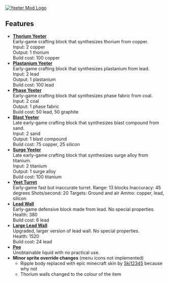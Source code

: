[![Yeeter Mod Logo](https://github.com/tcookiem/yeeter-mod/blob/master/logo.png)](https://github.com/tcookiem/yeeter-mod/wiki)  

## Features
- [**Thorium Yeeter**](https://github.com/tcookiem/yeeter-mod/wiki/Thorium-Yeeter)  
  Early-game crafting block that synthesizes thorium from copper.  
  Input: 2 copper  
  Output: 1 thorium  
  Build cost: 100 copper  
- [**Plastanium Yeeter**](https://github.com/tcookiem/yeeter-mod/wiki/Plastanium-Yeeter)  
  Early-game crafting block that synthesizes plastanium from lead.  
  Input: 2 lead  
  Output: 1 plastanium  
  Build cost: 100 lead  
- [**Phase Yeeter**](https://github.com/tcookiem/yeeter-mod/wiki/Phase-Yeeter)  
  Early-game crafting block that synthesizes phase fabric from coal.  
  Input: 2 coal  
  Output: 1 phase fabric  
  Build cost: 50 lead, 50 graphite  
- [**Blast Yeeter**](https://github.com/tcookiem/yeeter-mod/wiki/Blast-Yeeter)  
  Late early-game crafting block that synthesizes blast compound from sand.  
  Input: 2 sand  
  Output: 1 blast compound  
  Build cost: 75 copper, 25 silicon  
- [**Surge Yeeter**](https://github.com/tcookiem/yeeter-mod/wiki/Surge-Yeeter)  
  Late early-game crafting block that synthesizes surge alloy from titanium.  
  Input: 2 titanium  
  Output: 1 surge alloy  
  Build cost: 100 titanium  
- [**Yeet Turret**](https://github.com/tcookiem/yeeter-mod/wiki/Yeet-Turret)  
  Early-game fast but inaccurate turret.
  Range: 13 blocks
  Inaccuracy: 45 degrees
  Shots/second: 20
  Targets: Ground and air
  Ammo: copper, lead, silicon
- [**Lead Wall**](https://github.com/tcookiem/yeeter-mod/wiki/Lead-Wall)  
  Early-game defensive block made from lead. No special properties.  
  Health: 380  
  Build cost: 6 lead  
- [**Large Lead Wall**](https://github.com/tcookiem/yeeter-mod/wiki/Large-Lead-Wall)  
  Upgraded, larger version of lead wall. No special properties.  
  Health: 1520  
  Build cost: 24 lead  
- [**Pee**](https://github.com/tcookiem/yeeter-mod/wiki/Pee)  
  Unobtainable liquid with no practical use.  
- **Minor sprite override changes** (menu icons not implemented)  
    - Ripple body replaced with epic minecraft skin by [Ski12345](https://github.com/Ski12345) because why not
    - Thorium walls changed to the colour of the item
